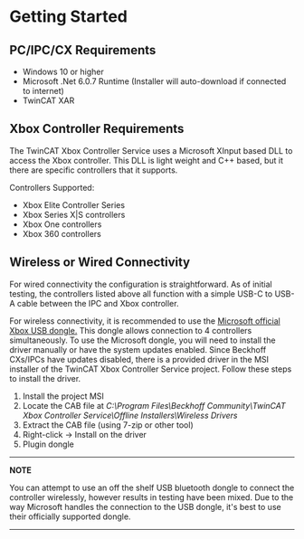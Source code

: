 
# Getting Started


## PC/IPC/CX Requirements

- Windows 10 or higher
- Microsoft .Net 6.0.7 Runtime (Installer will auto-download if connected to internet)
- TwinCAT XAR

## Xbox Controller Requirements

The TwinCAT Xbox Controller Service uses a Microsoft XInput based DLL to access the Xbox controller. This DLL is light weight and C++ based, but it there are specific controllers that it supports.

Controllers Supported:

- Xbox Elite Controller Series
- Xbox Series X|S controllers
- Xbox One controllers
- Xbox 360 controllers

## Wireless or Wired Connectivity

For wired connectivity the configuration is straightforward. As of initial testing, the controllers listed above all function with a simple USB-C to USB-A cable between the IPC and Xbox controller.

For wireless connectivity, it is recommended to use the [Microsoft official Xbox USB dongle.](https://www.xbox.com/en-US/accessories/adapters/wireless-adapter-windows) This dongle allows connection to 4 controllers simultaneously. To use the Microsoft dongle, you will need to install the driver manually or have the system updates enabled. Since Beckhoff CXs/IPCs have updates disabled, there is a provided driver in the MSI installer of the TwinCAT Xbox Controller Service project. Follow these steps to install the driver.

1. Install the project MSI
2. Locate the CAB file at *C:\Program Files\Beckhoff Community\TwinCAT Xbox Controller Service\Offline Installers\Wireless Drivers*
3. Extract the CAB file (using 7-zip or other tool)
4. Right-click -> Install on the driver
5. Plugin dongle

---
**NOTE**

You can attempt to use an off the shelf USB bluetooth dongle to connect the controller wirelessly, however results in testing have been mixed. Due to the way Microsoft handles the connection to the USB dongle, it's best to use their officially supported dongle.

---

